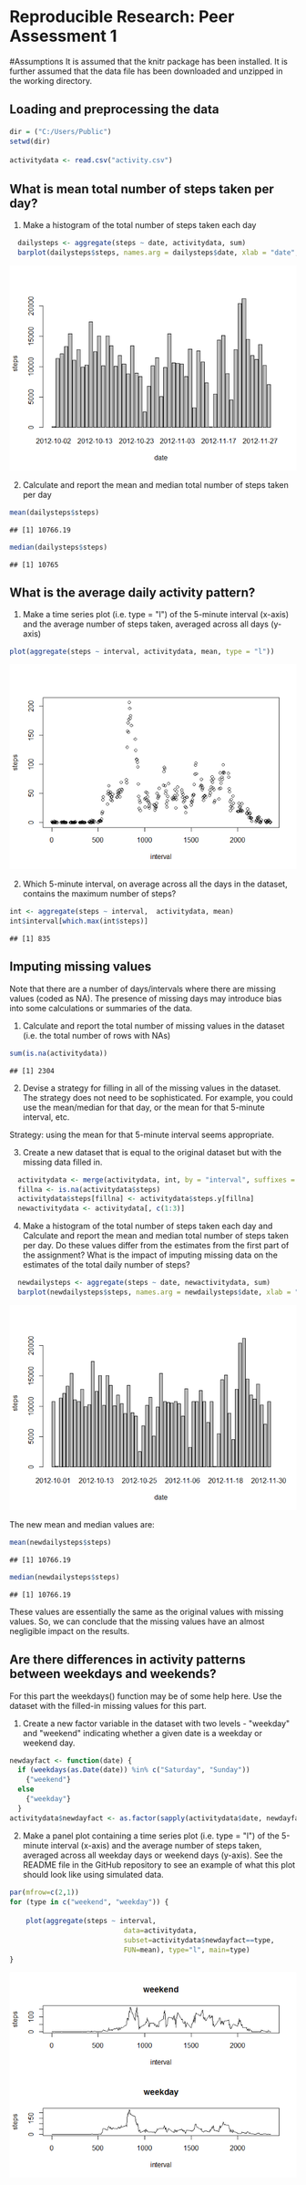 # Reproducible Research: Peer Assessment 1

#Assumptions
It is assumed that the knitr package has been installed.
It is further assumed that the data file has been downloaded and unzipped in the working directory.

## Loading and preprocessing the data

```r
dir = ("C:/Users/Public")
setwd(dir)
 
activitydata <- read.csv("activity.csv")
```

## What is mean total number of steps taken per day?
1.  Make a histogram of the total number of steps taken each day

```r
  dailysteps <- aggregate(steps ~ date, activitydata, sum)  
  barplot(dailysteps$steps, names.arg = dailysteps$date, xlab = "date", ylab = "steps")
```

![](PA1_template_files/figure-html/unnamed-chunk-2-1.png) 

2.  Calculate and report the mean and median total number of steps taken per day

```r
mean(dailysteps$steps)  
```

```
## [1] 10766.19
```

```r
median(dailysteps$steps)
```

```
## [1] 10765
```


## What is the average daily activity pattern?

1.  Make a time series plot (i.e. type = "l") of the 5-minute interval (x-axis) and the average number of steps taken, averaged across all days (y-axis)


```r
plot(aggregate(steps ~ interval, activitydata, mean, type = "l"))
```

![](PA1_template_files/figure-html/unnamed-chunk-4-1.png) 

2.  Which 5-minute interval, on average across all the days in the dataset, contains the maximum number of steps?


```r
int <- aggregate(steps ~ interval,  activitydata, mean) 
int$interval[which.max(int$steps)]
```

```
## [1] 835
```

## Imputing missing values
Note that there are a number of days/intervals where there are missing values (coded as NA). The presence of missing days may introduce bias into some calculations or summaries of the data.

1.  Calculate and report the total number of missing values in the dataset (i.e. the total number of rows with NAs)

```r
sum(is.na(activitydata))  
```

```
## [1] 2304
```

2.  Devise a strategy for filling in all of the missing values in the dataset. The strategy does not need to be sophisticated. For example, you could use the mean/median for that day, or the mean for that 5-minute interval, etc.

  
Strategy: using the mean for that 5-minute interval seems appropriate. 



3.  Create a new dataset that is equal to the original dataset but with the missing data filled in.


```r
  activitydata <- merge(activitydata, int, by = "interval", suffixes = c("", ".y"))  
  fillna <- is.na(activitydata$steps)  
  activitydata$steps[fillna] <- activitydata$steps.y[fillna]
  newactivitydata <- activitydata[, c(1:3)]  
```


4.  Make a histogram of the total number of steps taken each day and Calculate and report the mean and median total number of steps taken per day. Do these values differ from the estimates from the first part of the assignment? What is the impact of imputing missing data on the estimates of the total daily number of steps?


```r
  newdailysteps <- aggregate(steps ~ date, newactivitydata, sum)  
  barplot(newdailysteps$steps, names.arg = newdailysteps$date, xlab = "date", ylab = "steps")  
```

![](PA1_template_files/figure-html/unnamed-chunk-8-1.png) 

The new mean and median values are:

```r
mean(newdailysteps$steps)  
```

```
## [1] 10766.19
```

```r
median(newdailysteps$steps)
```

```
## [1] 10766.19
```
  
  
  These values are essentially the same as the original values with missing values. So, we can conclude that the missing values have an almost negligible impact on the results.

## Are there differences in activity patterns between weekdays and weekends?
For this part the weekdays() function may be of some help here. Use the dataset with the filled-in missing values for this part.

1.  Create a new factor variable in the dataset with two levels - "weekday" and "weekend" indicating whether a given date is a weekday or weekend day.

```r
newdayfact <- function(date) {
  if (weekdays(as.Date(date)) %in% c("Saturday", "Sunday")) 
    {"weekend"}
  else 
    {"weekday"}
  }
activitydata$newdayfact <- as.factor(sapply(activitydata$date, newdayfact))
```



2.  Make a panel plot containing a time series plot (i.e. type = "l") of the 5-minute interval (x-axis) and the average number of steps taken, averaged across all weekday days or weekend days (y-axis). See the README file in the GitHub repository to see an example of what this plot should look like using simulated data.


```r
par(mfrow=c(2,1))
for (type in c("weekend", "weekday")) {
    
    plot(aggregate(steps ~ interval,
                            data=activitydata,
                            subset=activitydata$newdayfact==type,
                            FUN=mean), type="l", main=type)
}
```

![](PA1_template_files/figure-html/unnamed-chunk-11-1.png) 


